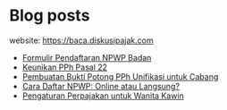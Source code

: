 # Blog posts

website: https://baca.diskusipajak.com

<!-- BLOG-POST-LIST:START -->
- [Formulir Pendaftaran NPWP Badan](https://baca.diskusipajak.com/formulit/)
- [Keunikan PPh Pasal 22](https://baca.diskusipajak.com/keunikan-pph-pasal-22/)
- [Pembuatan Bukti Potong PPh Unifikasi untuk Cabang](https://baca.diskusipajak.com/pembuatan-bukti-potong-pph-unifikasi-untuk-cabang/)
- [Cara Daftar NPWP: Online atau Langsung?](https://baca.diskusipajak.com/cara-daftar-npwp-online-atau-langsung/)
- [Pengaturan Perpajakan untuk Wanita Kawin](https://baca.diskusipajak.com/pengaturan-perpajakan-untuk-wanita-kawin/)
<!-- BLOG-POST-LIST:END -->

<!--
**kelaspajak/kelaspajak** is a ✨ _special_ ✨ repository because its `README.md` (this file) appears on your GitHub profile.

Here are some ideas to get you started:

- 🔭 I’m currently working on ...
- 🌱 I’m currently learning ...
- 👯 I’m looking to collaborate on ...
- 🤔 I’m looking for help with ...
- 💬 Ask me about ...
- 📫 How to reach me: ...
- 😄 Pronouns: ...
- ⚡ Fun fact: ...
-->
